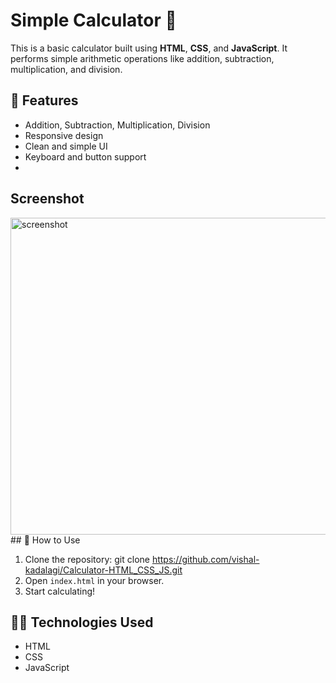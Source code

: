 # Simple Calculator 🔢

This is a basic calculator built using **HTML**, **CSS**, and **JavaScript**. It performs simple arithmetic operations like addition, subtraction, multiplication, and division.

## 🔧 Features

- Addition, Subtraction, Multiplication, Division
- Responsive design
- Clean and simple UI
- Keyboard and button support
- 
## Screenshot

<img width="507" alt="screenshot" src="https://user-images.githubusercontent.com/34116562/54217627-00672b80-4512-11e9-8670-63cbed7a11bb.png">
## 🚀 How to Use

1. Clone the repository:
git clone https://github.com/vishal-kadalagi/Calculator-HTML_CSS_JS.git
2. Open `index.html` in your browser.
3. Start calculating!

## 🧑‍💻 Technologies Used

- HTML
- CSS
- JavaScript
